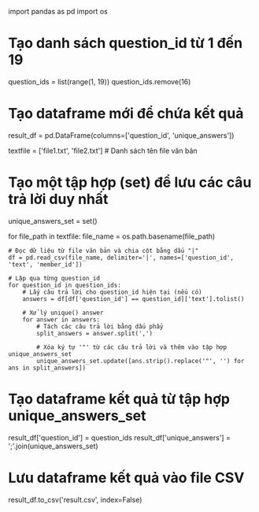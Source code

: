 import pandas as pd
import os

# Tạo danh sách question_id từ 1 đến 19
question_ids = list(range(1, 19))
question_ids.remove(16)

# Tạo dataframe mới để chứa kết quả
result_df = pd.DataFrame(columns=['question_id', 'unique_answers'])

textfile = ['file1.txt', 'file2.txt']  # Danh sách tên file văn bản

# Tạo một tập hợp (set) để lưu các câu trả lời duy nhất
unique_answers_set = set()

for file_path in textfile:
    file_name = os.path.basename(file_path)
    
    # Đọc dữ liệu từ file văn bản và chia cột bằng dấu "|"
    df = pd.read_csv(file_name, delimiter='|', names=['question_id', 'text', 'member_id'])
    
    # Lặp qua từng question_id
    for question_id in question_ids:
        # Lấy câu trả lời cho question_id hiện tại (nếu có)
        answers = df[df['question_id'] == question_id]['text'].tolist()

        # Xử lý unique() answer
        for answer in answers:
            # Tách các câu trả lời bằng dấu phẩy
            split_answers = answer.split(',')

            # Xóa ký tự '"' từ các câu trả lời và thêm vào tập hợp unique_answers_set
            unique_answers_set.update([ans.strip().replace('"', '') for ans in split_answers])

# Tạo dataframe kết quả từ tập hợp unique_answers_set
result_df['question_id'] = question_ids
result_df['unique_answers'] = ';'.join(unique_answers_set)

# Lưu dataframe kết quả vào file CSV
result_df.to_csv('result.csv', index=False)
